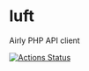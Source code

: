 # luft
Airly PHP API client

[![Actions Status](https://github.com/avantar/repo/workflows/build/badge.svg)](https://github.com/avantar}/luft/actions)

